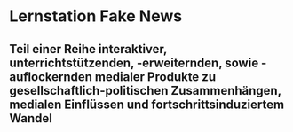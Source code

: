 # Lernstation Fake News
## Teil einer Reihe interaktiver, unterrichtstützenden, -erweiternden, sowie -auflockernden medialer Produkte zu gesellschaftlich-politischen Zusammenhängen, medialen Einflüssen und fortschrittsinduziertem Wandel
